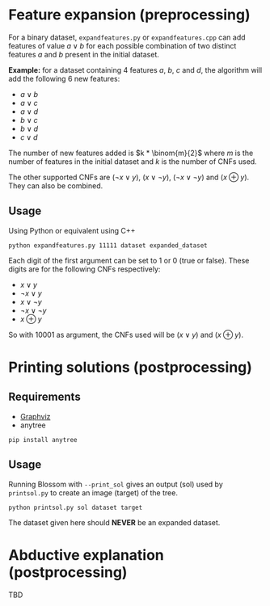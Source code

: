 # Feature expansion (preprocessing)

For a binary dataset, `expandfeatures.py` or `expandfeatures.cpp` can add features of value $a \lor b$ for each possible combination of two distinct features $a$ and $b$ present in the initial dataset.

**Example:** for a dataset containing 4 features $a$, $b$, $c$ and $d$, the algorithm will add the following 6 new features:
- $a \lor b$
- $a \lor c$
- $a \lor d$
- $b \lor c$
- $b \lor d$
- $c \lor d$

The number of new features added is $k * \binom{m}{2}$ where $m$ is the number of features in the initial dataset and $k$ is the number of CNFs used.

The other supported CNFs are $(\neg x \lor y)$, $(x \lor \neg y)$, $(\neg x \lor \neg y)$ and $(x \oplus y)$. They can also be combined.

## Usage

Using Python or equivalent using C++
```
python expandfeatures.py 11111 dataset expanded_dataset
```

Each digit of the first argument can be set to 1 or 0 (true or false). These digits are for the following CNFs respectively:
- $x \lor y$
- $\neg x \lor y$
- $x \lor \neg y$
- $\neg x \lor \neg y$
- $x \oplus y$

So with 10001 as argument, the CNFs used will be ($x \lor y$) and ($x \oplus y$).



# Printing solutions (postprocessing)

## Requirements

- [Graphviz](https://graphviz.org/)
- anytree
```
pip install anytree
```

## Usage

Running Blossom with `--print_sol` gives an output (sol) used by `printsol.py` to create an image (target) of the tree.

```
python printsol.py sol dataset target
```

The dataset given here should **NEVER** be an expanded dataset.



# Abductive explanation (postprocessing)

TBD
